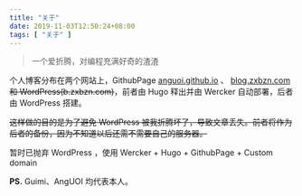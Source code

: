 ```yaml
---
title: "关于"
date: 2019-11-03T12:50:24+08:00
tags: [ "关于" ]
---
```


> 一个爱折腾，对编程充满好奇的渣渣

个人博客分布在两个网站上，GithubPage [anguoi.github.io](https://anguoi.github.io) 、 [blog.zxbzn.com](https://blog.zxbzn.com) ~~和 WordPress(b.zxbzn.com)~~，前者由 Hugo 释出并由 Wercker 自动部署，后者由 WordPress 搭建。

~~这样做的目的是为了避免 WordPress 被我折腾坏了，导致文章丢失。前者将作为后者的备份，因为不知道以后还需不需要自己的服务器。~~

暂时已抛弃 WordPress ，使用 Wercker + Hugo + GithubPage + Custom domain

**PS.** Guimi、AngUOI 均代表本人。

